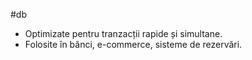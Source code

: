 #db
- Optimizate pentru tranzacții rapide și simultane.
- Folosite în bănci, e-commerce, sisteme de rezervări.